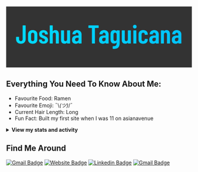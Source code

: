 [![Social banner for JoshTag](./assets/banner.svg)](https://joshtag.com)

## Everything You Need To Know About Me:

- Favourite Food: Ramen
- Favourite Emoji: ¯\\_(ツ)_/¯
- Current Hair Length: Long
- Fun Fact: Built my first site when I was 11 on asianavenue

<details>
 <summary><strong>View my stats and activity</strong></summary>
<p align="center">
  <img src="https://github-readme-stats.vercel.app/api?username=JoshTag&count_private=true&show_icons=true" />
</p>
<p align="center">
  <img src="https://github-readme-stats.vercel.app/api/top-langs/?username=JoshTag&layout=compact" />
</p>

## Recent Activity

<!--START_SECTION:activity-->
1. 🎉 Merged PR [#1](https://github.com/JoshTag/animal-facts-api/pull/1) in [JoshTag/animal-facts-api](https://github.com/JoshTag/animal-facts-api)
2. 🎉 Merged PR [#5](https://github.com/JoshTag/web-slayer/pull/5) in [JoshTag/web-slayer](https://github.com/JoshTag/web-slayer)
3. 🎉 Merged PR [#4](https://github.com/JoshTag/web-slayer/pull/4) in [JoshTag/web-slayer](https://github.com/JoshTag/web-slayer)
4. 🎉 Merged PR [#7](https://github.com/JoshTag/dog-hot-dog/pull/7) in [JoshTag/dog-hot-dog](https://github.com/JoshTag/dog-hot-dog)
5. 🎉 Merged PR [#6](https://github.com/JoshTag/dog-hot-dog/pull/6) in [JoshTag/dog-hot-dog](https://github.com/JoshTag/dog-hot-dog)
<!--END_SECTION:activity-->

<!--START_SECTION:waka-->
![Lines of code](https://img.shields.io/badge/From%20Hello%20World%20I%27ve%20Written-3.4%20million%20lines%20of%20code-blue)

**I Mostly Code in JavaScript** 

```text
JavaScript               18 repos            █████████████████░░░░░░░░   69.23% 
CSS                      5 repos             ████░░░░░░░░░░░░░░░░░░░░░   19.23% 
Vue                      1 repo              █░░░░░░░░░░░░░░░░░░░░░░░░   3.85% 
SCSS                     1 repo              █░░░░░░░░░░░░░░░░░░░░░░░░   3.85% 
HTML                     1 repo              █░░░░░░░░░░░░░░░░░░░░░░░░   3.85%

```



<!--END_SECTION:waka-->
 
</details>

## Find Me Around

[![Gmail Badge](https://img.shields.io/badge/-github-333333??&style=for-the-badge&logo=Github&logoColor=white&link=https://github.com/joshtag)](https://github.com/joshtag)
[![Website Badge](https://img.shields.io/badge/-website-4285F4?&style=for-the-badge&logo=google-chrome&logoColor=white&link=https://joshtag.com)](https://joshtag.com)
[![Linkedin Badge](https://img.shields.io/badge/-LinkedIn-0077B5?&style=for-the-badge&logo=Linkedin&logoColor=white&link=https://www.linkedin.com/in/joshua-taguicana/)](https://www.linkedin.com/in/joshua-taguicana/)
[![Gmail Badge](https://img.shields.io/badge/-gmail-c14438??&style=for-the-badge&logo=Gmail&logoColor=white&link=mailto:joshtaguicana@gmail.com)](mailto:joshtaguicana@gmail.com)
